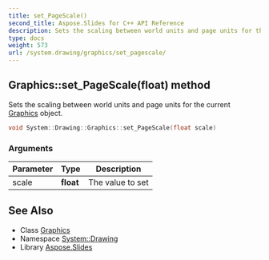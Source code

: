 ```yaml
---
title: set_PageScale()
second_title: Aspose.Slides for C++ API Reference
description: Sets the scaling between world units and page units for the current Graphics object.
type: docs
weight: 573
url: /system.drawing/graphics/set_pagescale/
---
```

## Graphics::set_PageScale(float) method


Sets the scaling between world units and page units for the current [Graphics](../) object.

```cpp
void System::Drawing::Graphics::set_PageScale(float scale)
```


### Arguments

| Parameter | Type | Description |
| --- | --- | --- |
| scale | **float** | The value to set |

## See Also

* Class [Graphics](../)
* Namespace [System::Drawing](../../)
* Library [Aspose.Slides](../../../)